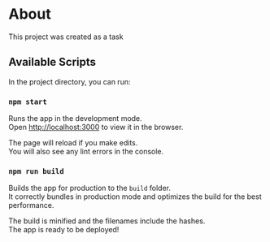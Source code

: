 # About

This project was created as a task

## Available Scripts

In the project directory, you can run:

### `npm start`

Runs the app in the development mode.\
Open [http://localhost:3000](http://localhost:3000) to view it in the browser.

The page will reload if you make edits.\
You will also see any lint errors in the console.

### `npm run build`

Builds the app for production to the `build` folder.\
It correctly bundles in production mode and optimizes the build for the best performance.

The build is minified and the filenames include the hashes.\
The app is ready to be deployed!
